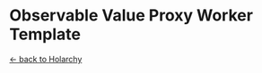 # Observable Value Proxy Worker Template
[<- back to Holarchy](../README.md)

<!-- reference -->
<!-- external references -->
[arccore filter]: https://encapsule.io/docs/ARCcore/filter
[arccore identifier]: https://encapsule.io/docs/ARCcore/identifier
<!-- core references -->
[ocd]: ./core/observable-controller-data.md
[opc]: ./core/observable-process-controller.md
[apm]: ./core/abstract-process-model.md
[top]: ./core/transition-operator.md
[act]: ./core/controller-action.md
[cp]: ./core/cell-procssor.md
[cm]: ./core/cell-model.md
<!-- root reference -->
[top list]: ../transition-operator-apis.md
[act list]: ../controller-action-apis.md